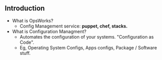 ## Introduction
- What is OpsWorks?
	- Config Management service: **puppet, chef, stacks.**
- What is Configuration Managment?
	- Automates the configuration of your systems.  "Configuration as Code".
	- Eg, Operating System Configs, Apps configs, Package / Software stuff.

